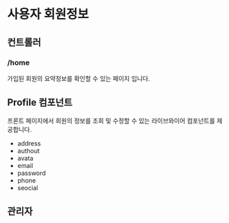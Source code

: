 # 사용자 회원정보

## 컨트롤러

### /home
가입된 회원의 요약정보를 확인할 수 있는 페이지 입니다.

## Profile 컴포넌트
프론트 페이지에서 회원의 정보를 조회 및 수정할 수 있는 라이브와이어 컴포넌트를 제공합니다.
* address
* authout
* avata
* email
* password
* phone
* seocial

## 관리자
